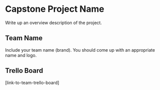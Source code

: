 # Capstone Project Name
Write up an overview description of the project.

## Team Name
Include your team name (brand). You should come up with an appropriate name and logo.


## Trello Board
[link-to-team-trello-board]


